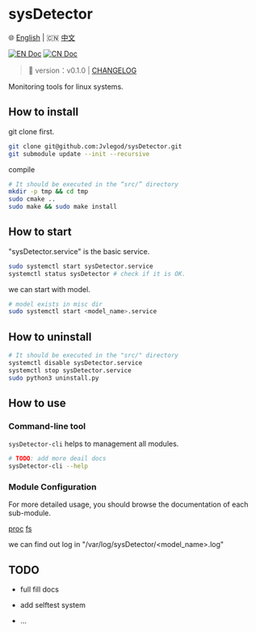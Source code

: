 # sysDetector

🌐 [English](./README-EN.md) | 🇨🇳 [中文](./docs/zh/README-ZH.md)

[![EN Doc](https://img.shields.io/badge/Document-English-blue)](./README-EN.md)
[![CN Doc](https://img.shields.io/badge/文档-中文-red)](./docs/zh/README-ZH.md)

> 📌 version：v0.1.0 | [CHANGELOG](CHANGELOG.md)

Monitoring tools for linux systems.


## How to install

git clone first.

```bash
git clone git@github.com:Jvlegod/sysDetector.git
git submodule update --init --recursive
```

compile

```bash
# It should be executed in the “src/” directory
mkdir -p tmp && cd tmp
sudo cmake ..
sudo make && sudo make install
```

## How to start

"sysDetector.service" is the basic service.

```bash
sudo systemctl start sysDetector.service
systemctl status sysDetector # check if it is OK.
```

we can start with model.

```bash
# model exists in misc dir
sudo systemctl start <model_name>.service
```

## How to uninstall

```bash
# It should be executed in the "src/" directory
systemctl disable sysDetector.service
systemctl stop sysDetector.service
sudo python3 uninstall.py
```

## How to use

### Command-line tool

`sysDetector-cli` helps to management all modules.

```bash
# TODO: add more deail docs
sysDetector-cli --help
```

### Module Configuration

For more detailed usage, you should browse the documentation of each sub-module.

[proc](./src/sysDetector-ebpf/configs/proc/README.md) [fs](./src/sysDetector-ebpf/configs/fs/README.md)

we can find out log in "/var/log/sysDetector/<model_name>.log"

## TODO

- full fill docs

- add selftest system

- ...